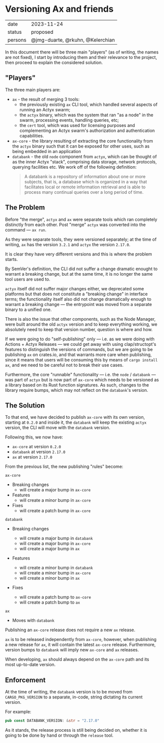 # Versioning Ax and friends
|  |  |
| --- | --- |
| date | 2023-11-24 |
| status | proposed |
| persons | @jmg-duarte, @rkuhn, @Kelerchian |

In this document there will be three main "players" (as of writing, the names are not
fixed), I start by introducing them and their relevance to the project, then proceed
to explain the considered solution.

## "Players"

The three main players are:
- `ax` - the result of merging 3 tools:
  - the previously existing `ax` CLI tool,
    which handled several aspects of running an Actyx swarm;
  - the `actyx` binary, which was the system that ran "as a node" in the swarm,
    processing events, handling queries, etc;
  - the `cert` tool, which was used for licensing purposes and complementing an Actyx
    swarm's authorization and authentication capabilities.
- `ax-core` - the library resulting of extracting the core functionality from the
  `actyx` binary such that it can be exposed for other uses, such as being embedded
  in an application
- `databank` - the old `node` component from `actyx`, which can be thought of as the inner Actyx
  "stack", comprising data storage, network protocols, querying facilities etc. We work off of the following definition:
  > A databank is a repository of information about one or more subjects, that is, a
  > database which is organized in a way that facilitates local or remote information
  > retrieval and is able to process many continual queries over a long period of time.

## The Problem

Before "the merge", `actyx` and `ax` were separate tools which ran completely distinctly
from each other. Post "merge" `actyx` was converted into the command — `ax run`.

As they were separate tools, they were versioned separately; at the time of writing,
`ax` has the version `3.2.1` and `actyx` the version `2.17.0`.

It is clear they have very different versions and this is where the problem starts.

By SemVer's definition, the CLI did not suffer a change dramatic enought to warrant a
breaking change, but at the same time, it is no longer the same tool users are used to.

`actyx` itself did not suffer major changes either, we deprecated some platforms but
that does not constitute a "breaking change" in interface terms; the functionality
itself also did not change dramatically enough to warrant a breaking change — the
entrypoint was moved from a separate binary to a unified one.

There is also the issue that other components, such as the Node Manager, were built
around the old `actyx` version and to keep everything working, we absolutely need to
keep that version number, question is where and how.

If we were going to do "self-publishing" only — i.e. as we were doing with Actions +
Actyx Releases — we could get away with using clap/structopt's features to distinguish
the versions of commands, but we are going to be publishing `ax` on crates.io, and that
warrants more care when publishing, since it means that users will be consuming this
by means of `cargo install ax`, and we need to be careful not to break their use cases.

Furthermore, the core "runnable" functionality — i.e. the `node` / `databank` — was part of `actyx`
but is now part of `ax-core` which needs to be versioned as a library based on its Rust function signatures. As such, changes
to the library require bumps, which may not reflect on the `databank`'s version.

## The Solution

To that end, we have decided to publish `ax-core` with its own version, starting at
`0.2.0` and inside it, the `databank` will keep the existing `actyx` version, the CLI
will move with the `databank` version.

Following this, we now have:

- `ax-core` at version `0.2.0`
- `databank` at version `2.17.0`
- `ax` at version `2.17.0`

From the previous list, the new publishing "rules" become:

`ax-core`
- Breaking changes
  - will create a major bump in `ax-core`
- Features
  - will create a minor bump in `ax-core`
- Fixes
  - will create a patch bump in `ax-core`

`databank`
- Breaking changes
  - will create a major bump in `databank`
  - will create a major bump in `ax-core`
  - will create a major bump in `ax`

- Features
  - will create a minor bump in `databank`
  - will create a minor bump in `ax-core`
  - will create a minor bump in `ax`

- Fixes
  - will create a patch bump to `ax-core`
  - will create a patch bump to `ax`

`ax`
 - Moves with `databank`

Publishing an `ax-core` release does not require a new `ax` release.

`ax` is to be released independently from `ax-core`, however, when publishing a new
release for `ax`, it will contain the latest `ax-core` release. Furthermore, version
bumps to `databank` will imply new `ax-core` and `ax` releases.

When developing, `ax` should always depend on the `ax-core` path and its most
up-to-date version.

## Enforcement

At the time of writing, the `databank` version is to be moved from `CARGO_PKG_VERSION`
to a separate, in-code, string dictating its current version.

For example:

```rust
pub const DATABANK_VERSION: &str = "2.17.0"
```

As it stands, the release
process is still being decided on, whether it is going to be done by hand or through
the `release` tool.


